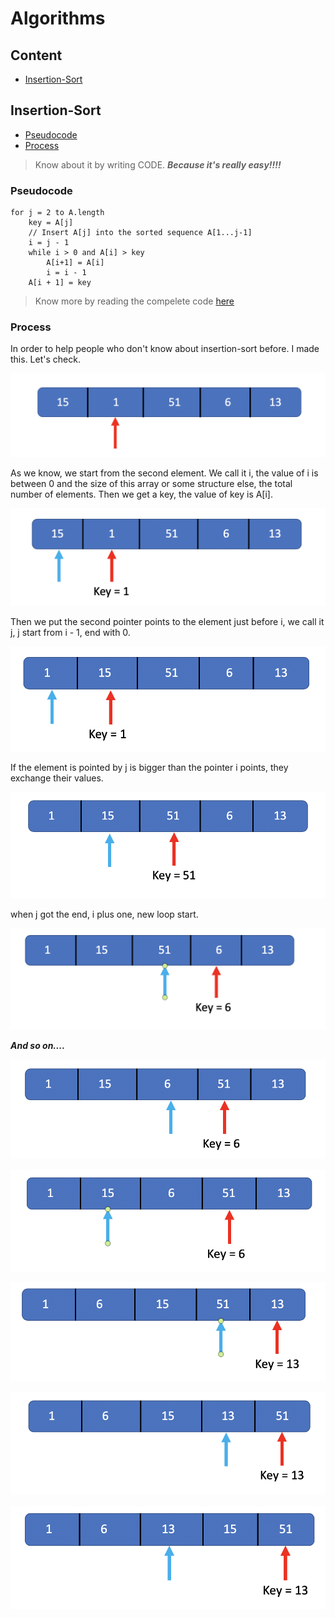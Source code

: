 # Algorithms

## Content

- [Insertion-Sort](#Insertion-Sort)

## Insertion-Sort

- [Pseudocode](#Pseudocode)
- [Process](#Process)

> Know about it by writing CODE.
> ***Because it's really easy!!!!***

### Pseudocode

```
for j = 2 to A.length
	key = A[j]
	// Insert A[j] into the sorted sequence A[1...j-1]
	i = j - 1
	while i > 0 and A[i] > key
		A[i+1] = A[i]
		i = i - 1
	A[i + 1] = key
```

> Know more by reading the compelete code [here](./insert_sort.h)

### Process

In order to help people who don't know about insertion-sort before. I made this. Let's check.

![step1](../picture/algorithms/insertion-sort/step1.png)

As we know, we start from the second element. We call it i, the value of i is between 0 and the size of this array or some structure else, the total number of elements. Then we get a key, the value of key is A[i].

![step2](../picture/algorithms/insertion-sort/step2.png)

Then we put the second pointer points to the element just before i, we call it j, j start from i - 1, end with 0.

![step3](../picture/algorithms/insertion-sort/step3.png)

If the element is pointed by j is bigger than the pointer i points, they exchange their values.

![step4](../picture/algorithms/insertion-sort/step4.png)

when j got the end, i plus one, new loop start.

![step5](../picture/algorithms/insertion-sort/step5.png)

***And so on....***

![step6](../picture/algorithms/insertion-sort/step6.png)

![step7](../picture/algorithms/insertion-sort/step7.png)

![step8](../picture/algorithms/insertion-sort/step8.png)

![step9](../picture/algorithms/insertion-sort/step9.png)

![step10](../picture/algorithms/insertion-sort/step10.png)

